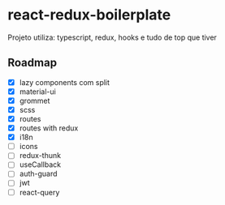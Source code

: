 # react-redux-boilerplate
Projeto utiliza: typescript, redux, hooks e tudo de top que tiver

## Roadmap
- [x] lazy components com split
- [x] material-ui
- [x] grommet
- [x] scss
- [x] routes
- [x] routes with redux
- [x] i18n
- [ ] icons
- [ ] redux-thunk
- [ ] useCallback
- [ ] auth-guard
- [ ] jwt
- [ ] react-query
